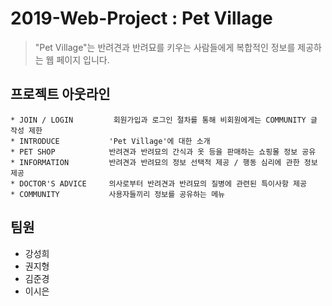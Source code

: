 # 2019-Web-Project : Pet Village
> "Pet Village"는 반려견과 반려묘를 키우는 사람들에게 복합적인 정보를 제공하는 웹 페이지 입니다.


## 프로젝트 아웃라인
```
* JOIN / LOGIN         회원가입과 로그인 절차를 통해 비회원에게는 COMMUNITY 글 작성 제한
* INTRODUCE           'Pet Village'에 대한 소개
* PET SHOP            반려견과 반려묘의 간식과 옷 등을 판매하는 쇼핑몰 정보 공유
* INFORMATION         반려견과 반려묘의 정보 선택적 제공 / 행동 심리에 관한 정보 제공
* DOCTOR'S ADVICE     의사로부터 반려견과 반려묘의 질병에 관련된 특이사항 제공
* COMMUNITY           사용자들끼리 정보를 공유하는 메뉴
```


 ## 팀원
 * 강성희
 * 권지형
 * 김준경
 * 이시은
